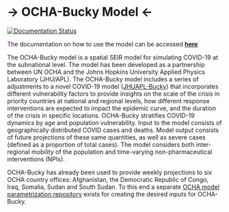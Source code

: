 # -> OCHA-Bucky Model <-
[![Documentation Status](https://readthedocs.org/projects/docs/badge/?version=latest)](https://ocha-bucky.readthedocs.io/en/latest/getting_started.html)

The documentation on how to use the model can be accessed **[here](https://ocha-bucky.readthedocs.io/en/latest/)** 

The OCHA-Bucky model is a spatial SEIR model for simulating COVID-19 at the subnational level. 
The model has been developed as a partnership between UN OCHA and the Johns Hopkins University Applied Physics Laboratory (JHU/APL). 
The OCHA-Bucky model includes a series of adjustments to a novel COVID-19 model ([JHUAPL-Bucky](https://github.com/mattkinsey/bucky)) that incorporates different vulnerability factors 
to provide insights on the scale of the crisis in priority countries at national and regional levels, 
how different response interventions are expected to impact the epidemic curve, 
and the duration of the crisis in specific locations. 
OCHA-Bucky stratifies COVID-19 dynamics by age and population vulnerability. 
Input to the model consists of geographically distributed COVID cases and deaths. 
Model output consists of future projections of these same quantities, as well as severe cases (defined as a proportion of total cases). 
The model considers both inter-regional mobility of the population and time-varying non-pharmaceutical interventions (NPIs). 

OCHA-Bucky has already been used to provide weekly projections to six OCHA country offices: Afghanistan, the Democratic Republic of Congo, Iraq, Somalia, Sudan and South Sudan. To this end a separate [OCHA model parametrization repository](https://github.com/OCHA-DAP/pa-COVID-model-parameterization) exists for creating the desired inputs for OCHA-Bucky.
